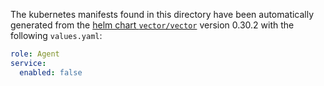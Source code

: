 The kubernetes manifests found in this directory have been automatically generated
from the [helm chart `vector/vector`](https://github.com/vectordotdev/helm-charts/tree/master/charts/vector)
version 0.30.2 with the following `values.yaml`:

```yaml
role: Agent
service:
  enabled: false
```
